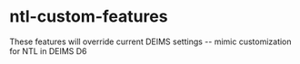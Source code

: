 ntl-custom-features
===================

These features will override current DEIMS settings -- mimic customization for NTL in DEIMS D6
